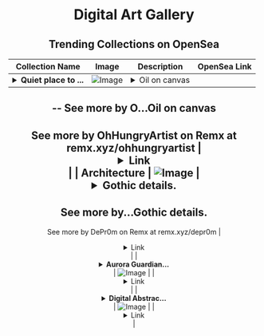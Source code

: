 <div align="center">

# Digital Art Gallery

## Trending Collections on OpenSea

| Collection Name                       | Image                                                                                     | Description                       | OpenSea Link                                                                                          |
|---------------------------------------|-------------------------------------------------------------------------------------------|-----------------------------------|--------------------------------------------------------------------------------------------------------|
| **<details><summary>Quiet place to ...</summary>Quiet place to hide</details>** | ![Image](https://i.seadn.io/s/raw/files/62f7c3f951735356df06ca4e93999a06.jpg?w=500&auto=format?w=200&auto=format) | <details><summary>Oil on canvas
--
See more by O...</summary>Oil on canvas
--
See more by OhHungryArtist on Remx at remx.xyz/ohhungryartist</details> | <details><summary>Link</summary>[Quiet place to hide](https://opensea.io/collection/quiet-place-to-hide)</details> |
| **Architecture** | ![Image](https://i.seadn.io/s/raw/files/190441dbb9a446c4ce09b6d071db17dc.jpg?w=500&auto=format?w=200&auto=format) | <details><summary>Gothic details.
--
See more by...</summary>Gothic details.
--
See more by DePr0m on Remx at remx.xyz/depr0m</details> | <details><summary>Link</summary>[Architecture](https://opensea.io/collection/architecture-125)</details> |
| **<details><summary>Aurora Guardian...</summary>Aurora Guardian: BabyDoge of the Northern Lights</details>** | ![Image](https://i.seadn.io/s/raw/files/9cc36e04015e80c83aae1bcacd9493d1.jpg?w=500&auto=format?w=200&auto=format) |  | <details><summary>Link</summary>[Aurora Guardian: BabyDoge of the Northern Lights](https://opensea.io/collection/aurora-guardian-babydoge-of-the-northern-lights)</details> |
| **<details><summary>Digital Abstrac...</summary>Digital Abstract Art</details>** | ![Image](https://i.seadn.io/s/raw/files/471c286846f3191b335009140b690a47.jpg?w=500&auto=format?w=200&auto=format) |  | <details><summary>Link</summary>[Digital Abstract Art](https://opensea.io/collection/digital-abstract-art-5)</details> |

</div>